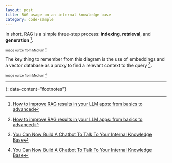 ```yaml
---
layout: post
title: RAG usage on an internal knowledge base
category: code-sample
---
```


In short, RAG is a simple three-step process: __indexing__, __retrieval__, and __generation__ [^1].

<sup><sup>image ource from Medium [^1]</sup></sup>

The key thing to remember from this diagram is the use of embeddings and a
vector database as a proxy to find a relevant context to the query [^2].

<sup><sup>image ource from Medium [^2]</sup></sup>

---

{: data-content="footnotes"}

[^1]: [How to improve RAG results in your LLM apps: from basics to advanced](https://bootcamp.uxdesign.cc/how-to-improve-rag-results-in-your-llm-apps-from-basics-to-advanced-822818014144)
[^2]: [You Can Now Build A Chatbot To Talk To Your Internal Knowledge Base](https://levelup.gitconnected.com/you-can-now-build-a-chatbot-to-talk-to-your-internal-knowledge-base-b6066cacf2d5)
